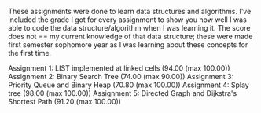 These assignments were done to learn data structures and algorithms. I've included the grade I got for every assignment to show you how well I was able to code the data structure/algorithm when I was learning it. The score does not == my current knowledge of that data structure; these were made first semester sophomore year as I was learning about these concepts for the first time.

Assignment 1: LIST implemented at linked cells (94.00 (max 100.00))
Assignment 2: Binary Search Tree (74.00 (max 90.00))
Assignment 3: Priority Queue and Binary Heap (70.80 (max 100.00))
Assignment 4: Splay tree (98.00 (max 100.00))
Assignment 5: Directed Graph and Dijkstra's Shortest Path (91.20 (max 100.00))

